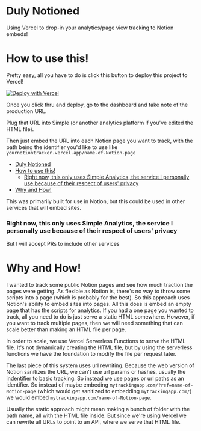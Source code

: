 # Duly Notioned

Using Vercel to drop-in your analytics/page view tracking to Notion embeds! 
# How to use this!

Pretty easy, all you have to do is click this button to deploy this project to Vercel!

[![Deploy with Vercel](https://vercel.com/button)](https://vercel.com/new/git/external?repository-url=https%3A%2F%2Fgithub.com%2Fvercel%2Fnext.js%2Ftree%2Fcanary%2Fexamples%2Fhello-world)


Once you click thru and deploy, go to the dashboard and take note of the production URL. 

Plug that URL into Simple (or another analytics platform if you've edited the HTML file).

Then just embed the URL into each Notion page you want to track, with the path being the identifier you'd like to use like `yournotiontracker.vercel.app/name-of-Notion-page`

- [Duly Notioned](#duly-notioned)
- [How to use this!](#how-to-use-this)
    - [Right now, this only uses Simple Analytics, the service I personally use because of their respect of users' privacy](#right-now-this-only-uses-simple-analytics-the-service-i-personally-use-because-of-their-respect-of-users-privacy)
- [Why and How!](#why-and-how)

This was primarily built for use in Notion, but this could be used in other services that will embed sites. 

### Right now, this only uses Simple Analytics, the service I personally use because of their respect of users' privacy
But I will accept PRs to include other services

# Why and How!

I wanted to track some public Notion pages and see how much traction the pages were getting. As flexible as Notion is, there's no way to throw some scripts into a page (which is probably for the best). So this approach uses Notion's ability to embed sites into pages. All this does is embed an empty page that has the scripts for analytics. If you had a one page you wanted to track, all you need to do is just serve a static HTML somewhere. However, if you want to track multiple pages, then we will need something that can scale better than making an HTML file per page.

In order to scale, we use Vercel Serverless Functions to serve the HTML file. It's not dynamically creating the HTML file, but by using the serverless functions we have the foundation to modify the file per request later.

The last piece of this system uses url rewriting. Because the web version of Notion sanitizes the URL, we can't use url params or hashes, usually the indentifier to basic tracking. So instead we use pages or url paths as an identifier. So instead of maybe embeding `mytrackingapp.com/?ref=name-of-Notion-page` (which would get sanitized to embedding `mytrackingapp.com/`) we would embed `mytrackingapp.com/name-of-Notion-page`. 

Usually the static approach might mean making a bunch of folder with the path name, all with the HTML file inside. But since we're using Vercel we can rewrite all URLs to point to an API, where we serve that HTML file.

